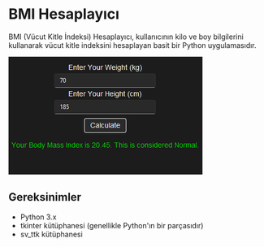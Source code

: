 # BMI Hesaplayıcı

BMI (Vücut Kitle İndeksi) Hesaplayıcı, kullanıcının kilo ve boy bilgilerini kullanarak vücut kitle indeksini hesaplayan basit bir Python uygulamasıdır. 

![Screenshot](screenshot.png)

## Gereksinimler

- Python 3.x
- tkinter kütüphanesi (genellikle Python'ın bir parçasıdır)
- sv_ttk kütüphanesi